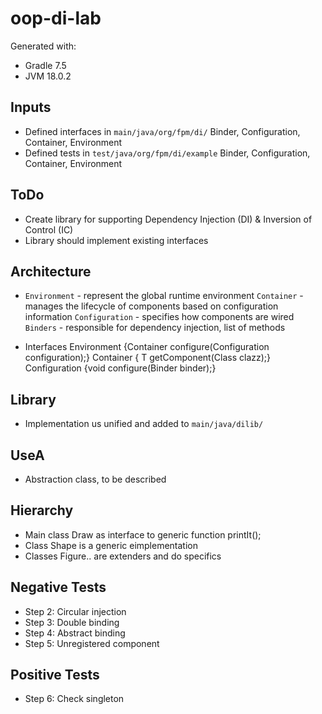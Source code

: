 # oop-di-lab

Generated with:

- Gradle 7.5
- JVM 18.0.2

## Inputs
  - Defined interfaces in `main/java/org/fpm/di/`
      Binder, Configuration, Container, Environment
  - Defined tests in `test/java/org/fpm/di/example`
      Binder, Configuration, Container, Environment

## ToDo
  - Create library for supporting Dependency Injection (DI) & Inversion of Control (IC)
  - Library should implement existing interfaces

## Architecture
  - `Environment` - represent the global runtime environment 
      `Container` - manages the lifecycle of components based on configuration information
         `Configuration` - specifies how components are wired
            `Binders` - responsible for dependency injection, list of methods

  - Interfaces
        Environment {Container configure(Configuration configuration);}
        Container {<T> T getComponent(Class<T> clazz);}
        Configuration {void configure(Binder binder);}

## Library 
  - Implementation us unified and added to `main/java/dilib/`        

## UseA 
  - Abstraction class, to be described


## Hierarchy
  - Main class Draw as interface to generic function printIt(); 
  - Class Shape is a generic eimplementation
  - Classes Figure.. are extenders and do specifics

## Negative Tests
  - Step 2: Circular injection
  - Step 3: Double binding
  - Step 4: Abstract binding
  - Step 5: Unregistered component

## Positive Tests  
  - Step 6: Check singleton  